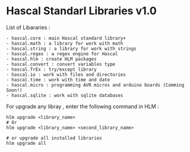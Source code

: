 # Hascal Standarl Libraries v1.0

List of Libararies :
```
- hascal.core : main Hascal standard library+
- hascal.math : a library for work with math
- hascal.string : a library for work with strings
- hascal.regex : a regex engine for Hascal
- hascal.hlm : create HLM packages
- hascal.convert : convert variables type
- hascal.TrEx : try/except library
- hascal.io : work with files and directories
- hascal.time : work with time and date
- hascal.micro : programming AVR micros and arduino boards (Comming Soon!)
- hascal.sqlite : work with sqlite databases
```

For upgrade any libray , enter the following command in HLM :
```
hlm upgrade <library_name> 
# Or
hlm upgrade <library_name> <second_library_name>

# or upgrade all installed libraries
hlm upgrade all
```
